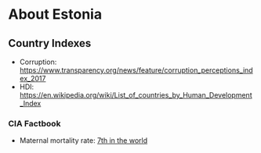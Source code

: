 # About Estonia

## Country Indexes
* Corruption: https://www.transparency.org/news/feature/corruption_perceptions_index_2017
* HDI: https://en.wikipedia.org/wiki/List_of_countries_by_Human_Development_Index

### CIA Factbook
* Maternal mortality rate: [7th in the world][cia2223]

[cia2223]: https://www.cia.gov/library/publications/the-world-factbook/rankorder/2223rank.html
